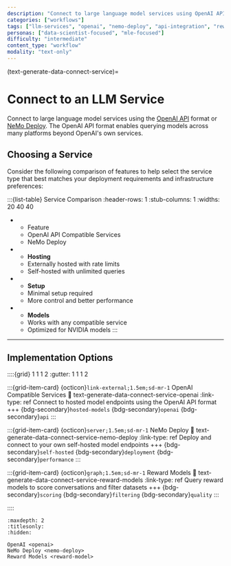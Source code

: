 ```yaml
---
description: "Connect to large language model services using OpenAI API format or NeMo Deploy for synthetic data generation"
categories: ["workflows"]
tags: ["llm-services", "openai", "nemo-deploy", "api-integration", "reward-models"]
personas: ["data-scientist-focused", "mle-focused"]
difficulty: "intermediate"
content_type: "workflow"
modality: "text-only"
---
```


(text-generate-data-connect-service)=
# Connect to an LLM Service

Connect to large language model services using the [OpenAI API](https://github.com/openai/openai-python?tab=readme-ov-file#openai-python-api-library) format or [NeMo Deploy](https://docs.nvidia.com/nemo-framework/user-guide/latest/deployment/index.html). The OpenAI API format enables querying models across many platforms beyond OpenAI's own services.

## Choosing a Service

Consider the following comparison of features to help select the service type that best matches your deployment requirements and infrastructure preferences:

:::{list-table} Service Comparison
:header-rows: 1
:stub-columns: 1
:widths: 20 40 40

* - Feature
  - OpenAI API Compatible Services
  - NeMo Deploy
* - **Hosting**
  - Externally hosted with rate limits
  - Self-hosted with unlimited queries
* - **Setup**
  - Minimal setup required
  - More control and better performance
* - **Models**
  - Works with any compatible service
  - Optimized for NVIDIA models
:::

---

## Implementation Options

::::{grid} 1 1 1 2
:gutter: 1 1 1 2

:::{grid-item-card} {octicon}`link-external;1.5em;sd-mr-1` OpenAI Compatible Services
:link: text-generate-data-connect-service-openai
:link-type: ref
Connect to hosted model endpoints using the OpenAI API format
+++
{bdg-secondary}`hosted-models`
{bdg-secondary}`openai`
{bdg-secondary}`api`
:::

:::{grid-item-card} {octicon}`server;1.5em;sd-mr-1` NeMo Deploy
:link: text-generate-data-connect-service-nemo-deploy
:link-type: ref
Deploy and connect to your own self-hosted model endpoints
+++
{bdg-secondary}`self-hosted`
{bdg-secondary}`deployment`
{bdg-secondary}`performance`
:::

:::{grid-item-card} {octicon}`graph;1.5em;sd-mr-1` Reward Models
:link: text-generate-data-connect-service-reward-models
:link-type: ref
Query reward models to score conversations and filter datasets
+++
{bdg-secondary}`scoring`
{bdg-secondary}`filtering`
{bdg-secondary}`quality`
:::

::::

```{toctree}
:maxdepth: 2
:titlesonly:
:hidden:

OpenAI <openai>
NeMo Deploy <nemo-deploy>
Reward Models <reward-model>
```
